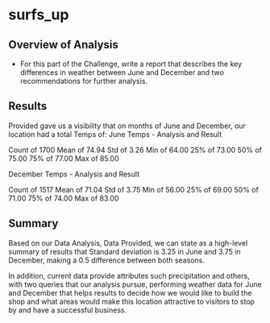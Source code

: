 # surfs_up

## Overview of Analysis
* For this part of the Challenge, write a report that describes the key differences in weather between June and December and two recommendations for further analysis.

## Results
Provided gave us a visibility that on months of June and December, our location had a total Temps of:
June Temps - Analysis and Result

Count of 1700
Mean of 74.94
Std of 3.26
Min of 64.00
25% of 73.00
50% of 75.00
75% of 77.00
Max of 85.00

December Temps - Analysis and Result

Count of 1517
Mean of 71.04
Std of 3.75
Min of 56.00
25% of 69.00
50% of 71.00
75% of 74.00
Max of 83.00




## Summary 

Based on our Data Analysis, Data Provided, we can state as a high-level summary of results that Standard deviation is 3.25 in June and 3.75 in December, making a 0.5 difference between both seasons.

In addition, current data provide attributes such precipitation and others, with two queries that our analysis pursue, performing weather data for June and December that helps results to decide how we would like to build the shop and what areas would make this location attractive to visitors to stop by and have a successful business.
